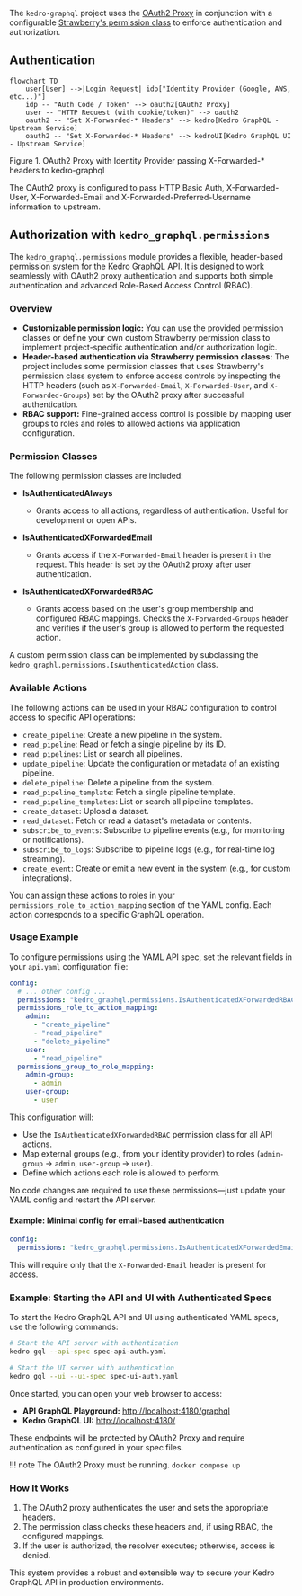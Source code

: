 The `kedro-graphql` project uses the [OAuth2 Proxy](https://oauth2-proxy.github.io/oauth2-proxy/)
in conjunction with a configurable [Strawberry's permission class](https://strawberry.rocks/docs/guides/permissions) to enforce authentication and authorization.

## Authentication

```mermaid
flowchart TD
    user[User] -->|Login Request| idp["Identity Provider (Google, AWS, etc...)"]
    idp -- "Auth Code / Token" --> oauth2[OAuth2 Proxy]
    user -- "HTTP Request (with cookie/token)" --> oauth2
    oauth2 -- "Set X-Forwarded-* Headers" --> kedro[Kedro GraphQL - Upstream Service]
    oauth2 -- "Set X-Forwarded-* Headers" --> kedroUI[Kedro GraphQL UI - Upstream Service]
```

Figure 1. OAuth2 Proxy with Identity Provider passing X-Forwarded-* headers to kedro-graphql

The OAuth2 proxy is configured to pass HTTP Basic Auth, X-Forwarded-User, X-Forwarded-Email and X-Forwarded-Preferred-Username information to upstream.


## Authorization with `kedro_graphql.permissions`

The `kedro_graphql.permissions` module provides a flexible, header-based permission system for the Kedro GraphQL API. It is designed to work seamlessly with OAuth2 proxy authentication and supports both simple authentication and advanced Role-Based Access Control (RBAC).

### Overview

- **Customizable permission logic:** You can use the provided permission classes or define your own custom Strawberry permission class to implement project-specific authentication and/or authorization logic.
- **Header-based authentication via Strawberry permission classes:** The project includes some permission classes that uses Strawberry's permission class system to enforce access controls by inspecting the HTTP headers (such as `X-Forwarded-Email`, `X-Forwarded-User`, and `X-Forwarded-Groups`) set by the OAuth2 proxy after successful authentication.
- **RBAC support:** Fine-grained access control is possible by mapping user groups to roles and roles to allowed actions via application configuration.

### Permission Classes

The following permission classes are included:

- **IsAuthenticatedAlways**
    - Grants access to all actions, regardless of authentication. Useful for development or open APIs.

- **IsAuthenticatedXForwardedEmail**
    - Grants access if the `X-Forwarded-Email` header is present in the request. This header is set by the OAuth2 proxy after user authentication.

- **IsAuthenticatedXForwardedRBAC**
    - Grants access based on the user's group membership and configured RBAC mappings. Checks the `X-Forwarded-Groups` header and verifies if the user's group is allowed to perform the requested action.

A custom permission class can be implemented by subclassing the `kedro_graphl.permissions.IsAuthenticatedAction` class.


### Available Actions

The following actions can be used in your RBAC configuration to control access to specific API operations:

- `create_pipeline`: Create a new pipeline in the system.
- `read_pipeline`: Read or fetch a single pipeline by its ID.
- `read_pipelines`: List or search all pipelines.
- `update_pipeline`: Update the configuration or metadata of an existing pipeline.
- `delete_pipeline`: Delete a pipeline from the system.
- `read_pipeline_template`: Fetch a single pipeline template.
- `read_pipeline_templates`: List or search all pipeline templates.
- `create_dataset`: Upload a dataset.
- `read_dataset`: Fetch or read a dataset's metadata or contents.
- `subscribe_to_events`: Subscribe to pipeline events (e.g., for monitoring or notifications).
- `subscribe_to_logs`: Subscribe to pipeline logs (e.g., for real-time log streaming).
- `create_event`: Create or emit a new event in the system (e.g., for custom integrations).

You can assign these actions to roles in your `permissions_role_to_action_mapping` section of the YAML config. Each action corresponds to a specific GraphQL operation.

### Usage Example

To configure permissions using the YAML API spec, set the relevant fields in your `api.yaml` configuration file:

```yaml
config:
  # ... other config ...
  permissions: "kedro_graphql.permissions.IsAuthenticatedXForwardedRBAC"
  permissions_role_to_action_mapping:
    admin:
      - "create_pipeline"
      - "read_pipeline"
      - "delete_pipeline"
    user:
      - "read_pipeline"
  permissions_group_to_role_mapping:
    admin-group:
      - admin
    user-group:
      - user
```

This configuration will:

- Use the `IsAuthenticatedXForwardedRBAC` permission class for all API actions.
- Map external groups (e.g., from your identity provider) to roles (`admin-group` → `admin`, `user-group` → `user`).
- Define which actions each role is allowed to perform.

No code changes are required to use these permissions—just update your YAML config and restart the API server.

#### Example: Minimal config for email-based authentication

```yaml
config:
  permissions: "kedro_graphql.permissions.IsAuthenticatedXForwardedEmail"
```

This will require only that the `X-Forwarded-Email` header is present for access.

### Example: Starting the API and UI with Authenticated Specs

To start the Kedro GraphQL API and UI using authenticated YAML specs, use the following commands:

```bash
# Start the API server with authentication
kedro gql --api-spec spec-api-auth.yaml

# Start the UI server with authentication
kedro gql --ui --ui-spec spec-ui-auth.yaml
```

Once started, you can open your web browser to access:

- **API GraphQL Playground:** [http://localhost:4180/graphql](http://localhost:4180/graphql)
- **Kedro GraphQL UI:** [http://localhost:4180/](http://localhost:4180/)

These endpoints will be protected by OAuth2 Proxy and require authentication as configured in your spec files.

!!! note 
    The OAuth2 Proxy must be running.
    ```docker compose up```

### How It Works

1. The OAuth2 proxy authenticates the user and sets the appropriate headers.
2. The permission class checks these headers and, if using RBAC, the configured mappings.
3. If the user is authorized, the resolver executes; otherwise, access is denied.

This system provides a robust and extensible way to secure your Kedro GraphQL API in production environments.

